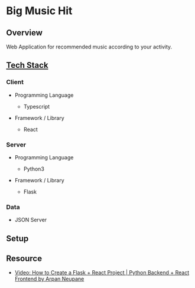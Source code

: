 # Big Music Hit

## Overview

Web Application for recommended music according to your activity.

## [Tech Stack](https://stackshare.io/lebrancconvas/big-music-hit)

### Client

- Programming Language
  - Typescript
  
- Framework / Library
  - React

### Server

- Programming Language
  - Python3
  
- Framework / Library
  - Flask
  
### Data

- JSON Server

## Setup

## Resource

- [Video: How to Create a Flask + React Project | Python Backend + React Frontend by Arpan Neupane](https://www.youtube.com/watch?v=7LNl2JlZKHA)
